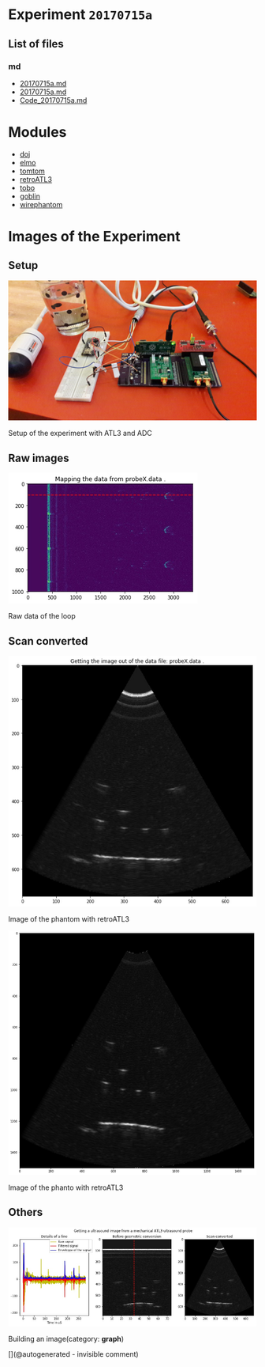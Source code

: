 # Experiment `20170715a`

## List of files

### md

* [20170715a.md](/gitbook/exp/20170715a.md)
* [20170715a.md](/include/experiments/auto/20170715a.md)
* [Code_20170715a.md](/include/experiments/auto/Code_20170715a.md)





# Modules

* [doj](/doj/)
* [elmo](/elmo/)
* [tomtom](/tomtom/)
* [retroATL3](/retroATL3/)
* [tobo](/tobo/)
* [goblin](/goblin/)
* [wirephantom](/wirephantom/)




# Images of the Experiment

## Setup

![](/elmo/images/20170717_210209.jpg)

Setup of the experiment with ATL3 and ADC

## Raw images

![](/elmo/data/Imgs/map_probeX.data.jpg)

Raw data of the loop

## Scan converted

![](/elmo/data/Imgs/pic_probeX.data.jpg)

Image of the phantom with retroATL3

![](/elmo/data/Imgs/probeX.png)

Image of the phanto with retroATL3

## Others

![](/elmo/data/Imgs/Processing_probeX.data.jpg)

Building an image(category: __graph__)










[](@autogenerated - invisible comment)